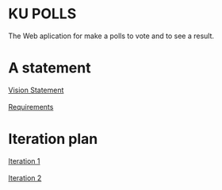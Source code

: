 # KU POLLS
The Web aplication for make a polls to vote and to see a result.

# A statement
[Vision Statement](../../wiki/Vision%20Statement)<br><br/>
[Requirements](../../wiki/Requirements)

# Iteration plan
[Iteration 1](https://github.com/Noboomta/ku-polls/wiki/Iteration-1-Plan)<br><br/>
[Iteration 2](https://github.com/Noboomta/ku-polls/wiki/Iteration-2-Plan)
